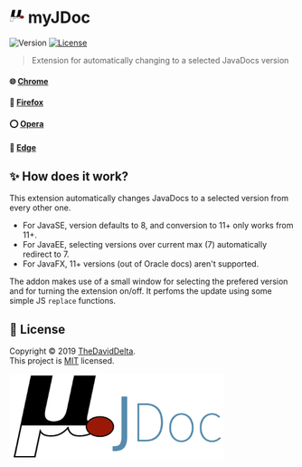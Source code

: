 # <img src="icon.png" width="26"> **myJDoc**

![Version](https://img.shields.io/badge/version-1.2-blue.svg?cacheSeconds=2592000)
[![License](https://img.shields.io/badge/License-MIT-yellow.svg)](./LICENSE)

> Extension for automatically changing to a selected JavaDocs version

#### 🌐 [Chrome](https://chrome.google.com/webstore/detail/myjdoc/jmojmfbhfbpnpgkkbfbhmaghgclenlfb)
#### 🦊 [Firefox](https://addons.mozilla.org/firefox/addon/myjdoc/)
#### ⭕ [Opera](https://addons.opera.com/extensions/details/myjdoc/)
#### 🌊 [Edge](https://microsoftedge.microsoft.com/addons/detail/lbckjgnglclmejkildjjkpphkmlgkdfl)


## ✨ How does it work?

This extension automatically changes JavaDocs to a selected version from every other one.
+ For JavaSE, version defaults to 8, and conversion to 11+ only works from 11+.
+ For JavaEE, selecting versions over current max (7) automatically redirect to 7.
+ For JavaFX, 11+ versions (out of Oracle docs) aren't supported.

The addon makes use of a small window for selecting the prefered version and for turning the extension on/off. It perfoms the update using some simple JS `replace` functions.


## 📝 License

Copyright © 2019 [TheDavidDelta](https://github.com/TheDavidDelta).  
This project is [MIT](./LICENSE) licensed.

<img src="banner.png" width="75%">